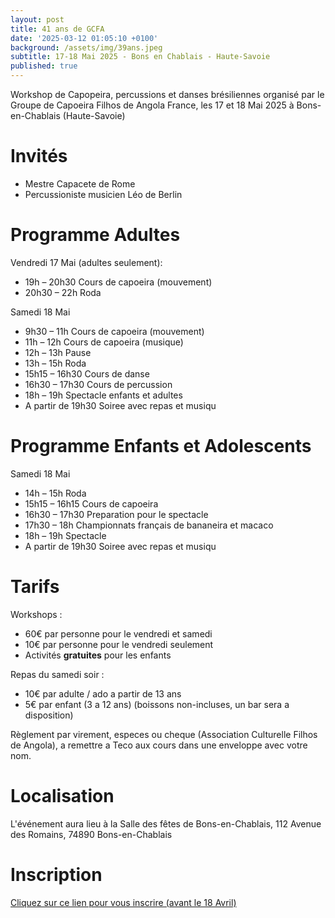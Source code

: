 ```yaml
---
layout: post
title: 41 ans de GCFA
date: '2025-03-12 01:05:10 +0100'
background: /assets/img/39ans.jpeg
subtitle: 17-18 Mai 2025 - Bons en Chablais - Haute-Savoie
published: true
---
```


Workshop de Capopeira, percussions et danses brésiliennes organisé par le Groupe de Capoeira Filhos de Angola France, les 17 et 18 Mai 2025 à Bons-en-Chablais (Haute-Savoie)

# Invités

 * Mestre Capacete de Rome
 * Percussioniste musicien Léo de Berlin

# Programme Adultes

Vendredi 17 Mai (adultes seulement):
 - 19h – 20h30 Cours de capoeira (mouvement)
 - 20h30 – 22h Roda

Samedi 18 Mai
 - 9h30 – 11h Cours de capoeira (mouvement)
 - 11h – 12h Cours de capoeira (musique)
 - 12h – 13h Pause
 - 13h – 15h Roda
 - 15h15 – 16h30 Cours de danse
 - 16h30 – 17h30 Cours de percussion
 - 18h – 19h Spectacle enfants et adultes
 - A partir de 19h30 Soiree avec repas et musiqu

# Programme Enfants et Adolescents

Samedi 18 Mai
 - 14h – 15h Roda
 - 15h15 – 16h15 Cours de capoeira
 - 16h30 – 17h30 Preparation pour le spectacle
 - 17h30 – 18h Championnats français de bananeira et macaco
 - 18h – 19h Spectacle
 - A partir de 19h30 Soiree avec repas et musiqu

# Tarifs

Workshops :
 * 60€ par personne pour le vendredi et samedi
 * 10€ par personne pour le vendredi seulement
 * Activités **gratuites** pour les enfants

Repas du samedi soir :
 * 10€ par adulte / ado a partir de 13 ans
 * 5€ par enfant (3 a 12 ans)
(boissons non-incluses, un bar sera a disposition)

Règlement par virement, especes ou cheque (Association Culturelle Filhos de Angola), a remettre a
Teco aux cours dans une enveloppe avec votre nom.

# Localisation

L'événement aura lieu à la Salle des fêtes de Bons-en-Chablais, 112 Avenue des Romains, 74890 Bons-en-Chablais

# Inscription

[Cliquez sur ce lien pour vous inscrire (avant le 18 Avril)](https://docs.google.com/spreadsheets/d/1xMeUBYtXcTTSc24EjUXzOS8T9xB9gLoRl-6a1WJZNJ4/edit?usp=sharing)

